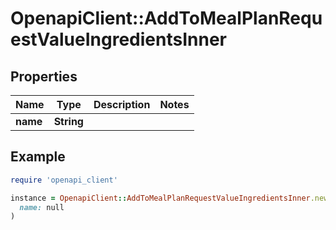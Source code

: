 # OpenapiClient::AddToMealPlanRequestValueIngredientsInner

## Properties

| Name | Type | Description | Notes |
| ---- | ---- | ----------- | ----- |
| **name** | **String** |  |  |

## Example

```ruby
require 'openapi_client'

instance = OpenapiClient::AddToMealPlanRequestValueIngredientsInner.new(
  name: null
)
```

